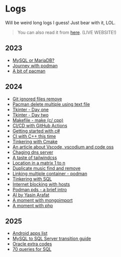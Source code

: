 # Logs

Will be weird long logs I guess!
Just bear with it, LOL.

 > You can also read it from [here](http://sharafat.is-a.dev/logs/). (LIVE WEBSITE!)

## 2023

- [MySQL or MariaDB?](./2023/MySQL-or-MariaDB.md)
- [Journey with podman](./2023/Journey-with-podman.md)
- [A bit of pacman](./2023/A-bit-of-pacman.md)

## 2024

- [Git ignored files remove](./2024/Git-ignored-files-remove.md)
- [Pacman delete multiple using text file](./2024/Pacman-delete-multiple-using-text-file.md)
- [Tkinter - Day one](./2024/Tkinter.md)
- [Tkinter - Day two](./2024/Tkinter2.md)
- [Makefile - make (c/ cpp)](./2024/Makefile-1.md)
- [CI/CD with GitHub Actions](./2024/CI-CD-with-GitHub-Actions.md)
- [Getting started with c#](./2024/Getting-started-with-csharp.md)
- [CI with C++ this time](./2024/CI-with-CPP.md)
- [Tinkering with Cmake](./2024/Tinkering-with-Cmake.md)
- [An article about Vscode, vscodium and code oss](./2024/An-article-about-Vscode-vscodium-and-code-oss.md)
- [Chaging dns server](./2024/Chaging-dns-server.md)
- [A taste of tailwindcss](./2024/A-taste-of-tailwindcss.md)
- [Location in a matrix 1 to n](./2024/Location-in-a-matrix-1-to-n.md)
- [Duplicate music find and remove](./2024/Duplicate-music-find-and-remove.md)
- [Linking multiple container - podman](./2024/Linking-multiple-container-podman.md)
- [Tinkering with SQL](./2024/Tinkering-with-SQL.md)
- [Internet blocking with hosts](./2024/Internet-blocking-with-hosts.md)
- [Podman pds - a brief intro](./2024/Podman-pds-a-brief-intro.md)
- [AI by Yasin Arafat](./2024/AI-by-Yasin-Arafat.md)
- [A moment with mongoimport](./2024/A-moment-with-mongoimport.md)
- [A moment with php](./2024/A-moment-with-php.md)

## 2025

- [Android apps list](./2025/Android-apps-list.md)
- [MySQL to SQL Server transition guide](./2025/MySQL-to-SQL-Server-transition-guide.md)
- [Oracle extra codes](./2025/Oracle-extra-codes.md)
- [70 queries for SQL](./2025/70-queries-for-SQL.md)